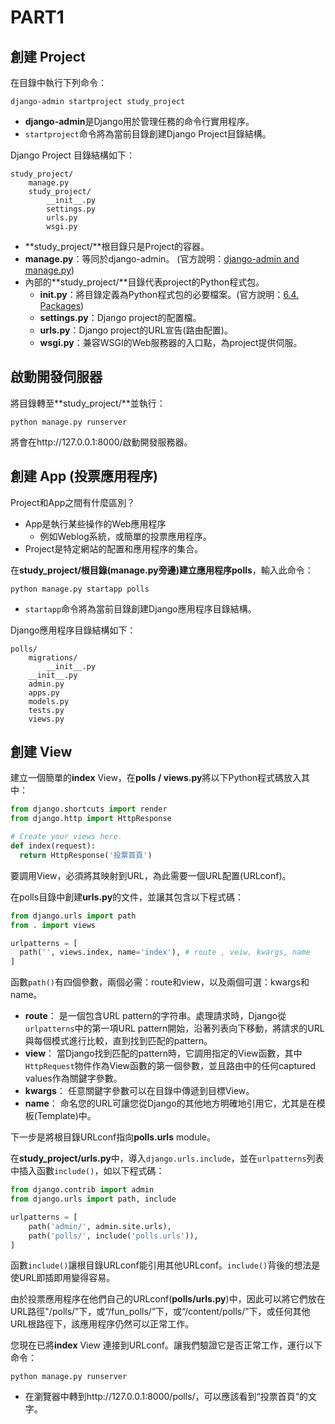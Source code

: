 PART1
=====

## 創建 Project
在目錄中執行下列命令：
```
django-admin startproject study_project
```
- **django-admin**是Django用於管理任務的命令行實用程序。
- `startproject`命令將為當前目錄創建Django Project目錄結構。

Django Project 目錄結構如下：
```
study_project/
    manage.py
    study_project/
        __init__.py
        settings.py
        urls.py
        wsgi.py
```

- **study_project/**根目錄只是Project的容器。
- **manage.py**：等同於django-admin。 (官方說明：[django-admin and manage.py](https://docs.djangoproject.com/en/2.1/ref/django-admin/))
- 內部的**study_project/**目錄代表project的Python程式包。
  - **__init__.py**：將目錄定義為Python程式包的必要檔案。(官方說明：[6.4. Packages](https://docs.python.org/3/tutorial/modules.html#tut-packages))
  -  **settings.py**：Django project的配置檔。
  -  **urls.py**：Django project的URL宣告(路由配置)。
  -  **wsgi.py**：兼容WSGI的Web服務器的入口點，為project提供伺服。

## 啟動開發伺服器
將目錄轉至**study_project/**並執行：
```
python manage.py runserver
```
將會在http://127.0.0.1:8000/啟動開發服務器。

## 創建 App (投票應用程序)
Project和App之間有什麼區別？
- App是執行某些操作的Web應用程序
  - 例如Weblog系統，或簡單的投票應用程序。
- Project是特定網站的配置和應用程序的集合。

在**study_project/**根目錄(**manage.py**旁邊)建立應用程序**polls**，輸入此命令：
```
python manage.py startapp polls
```
- `startapp`命令將為當前目錄創建Django應用程序目錄結構。

Django應用程序目錄結構如下：
```
polls/
    migrations/
        __init__.py
    __init__.py
    admin.py
    apps.py
    models.py
    tests.py
    views.py
```

## 創建 View
建立一個簡單的**index** View，在**polls / views.py**將以下Python程式碼放入其中：
```py
from django.shortcuts import render
from django.http import HttpResponse

# Create your views here.
def index(request):
  return HttpResponse('投票首頁')
```

要調用View，必須將其映射到URL，為此需要一個URL配置(URLconf)。

在polls目錄中創建**urls.py**的文件，並讓其包含以下程式碼：
```py
from django.urls import path
from . import views

urlpatterns = [
  path('', views.index, name='index'), # route , veiw, kwargs, name
]
```

函數`path()`有四個參數，兩個必需：route和view，以及兩個可選：kwargs和name。
- **route**： 是一個包含URL pattern的字符串。處理請求時，Django從`urlpatterns`中的第一項URL pattern開始，沿著列表向下移動，將請求的URL與每個模式進行比較，直到找到匹配的pattern。
- **view**： 當Django找到匹配的pattern時，它調用指定的View函數，其中`HttpRequest`物件作為View函數的第一個參數，並且路由中的任何captured values作為關鍵字參數。
- **kwargs**： 任意關鍵字參數可以在目錄中傳遞到目標View。
- **name**： 命名您的URL可讓您從Django的其他地方明確地引用它，尤其是在模板(Template)中。

下一步是將根目錄URLconf指向**polls.urls** module。

在**study_project/urls.py**中，導入`django.urls.include`，並在`urlpatterns`列表中插入函數`include()`，如以下程式碼：
```py
from django.contrib import admin
from django.urls import path, include

urlpatterns = [
    path('admin/', admin.site.urls),
    path('polls/', include('polls.urls')),
]
```

函數`include()`讓根目錄URLconf能引用其他URLconf。`include()`背後的想法是使URL即插即用變得容易。

由於投票應用程序在他們自己的URLconf(**polls/urls.py**)中，因此可以將它們放在URL路徑"/polls/”下，或“/fun_polls/”下，或“/content/polls/”下，或任何其他URL根路徑下，該應用程序仍然可以正常工作。

您現在已將**index** View 連接到URLconf。讓我們驗證它是否正常工作，運行以下命令：
```
python manage.py runserver
```
- 在瀏覽器中轉到http://127.0.0.1:8000/polls/，可以應該看到“投票首頁“的文字。